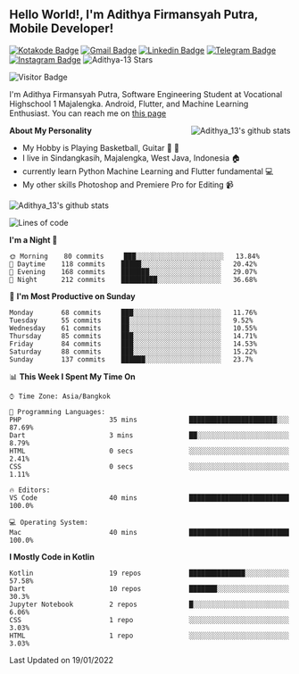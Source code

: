 
## Hello World!, I'm Adithya Firmansyah Putra, Mobile Developer!

[![Kotakode Badge](https://img.shields.io/badge/-Kotakode-green?style=plastic&logo=Kotakode&link=https://kotakode.com/users/527/adithya-13)](https://kotakode.com/users/527/adithya-13)
[![Gmail Badge](https://img.shields.io/badge/-Gmail-white?style=plastic&logo=Gmail&link=mailto:aditputrafirmansyah@gmail.com)](mailto:aditputrafirmansyah@gmail.com)
[![Linkedin Badge](https://img.shields.io/badge/-LinkedIn-blue?style=plastic&logo=Linkedin&link=https://www.linkedin.com/in/aditputrafirmansyah/)](https://www.linkedin.com/in/aditputrafirmansyah/) 
[![Telegram Badge](https://img.shields.io/badge/-Telegram-blue?style=plastic&logo=telegram&link=https://t.me/Adithya_13)](https://t.me/Adithya_13) 
[![Instagram Badge](https://img.shields.io/badge/-Instagram-white?style=plastic&logo=instagram&link=https://www.instagram.com/adithya_firmansyahputra/)](https://www.instagram.com/adithya_firmansyahputra/)
![Adithya-13 Stars](https://img.shields.io/github/stars/Adithya-13?affiliations=OWNER&style=social)

![Visitor Badge](https://visitor-badge.laobi.icu/badge?page_id=Adithya-13.Adithya-13)

I'm Adithya Firmansyah Putra, Software Engineering Student at Vocational Highschool 1 Majalengka. Android, Flutter, and Machine Learning Enthusiast. You can reach me on [this page](https://msha.ke/adithya_13/)

<img align="right" alt="Adithya_13's github stats" src="https://github-readme-stats.vercel.app/api/top-langs/?username=Adithya-13&theme=radical&show_icons=true&hide_border=true&line_height=24"/>

**About My Personality**

- My Hobby is Playing Basketball, Guitar :basketball: :guitar: 
- I live in Sindangkasih, Majalengka, West Java, Indonesia :house:
- currently learn Python Machine Learning and Flutter fundamental :computer:
- My other skills Photoshop and Premiere Pro for Editing :video_camera:

<img alt="Adithya_13's github stats" src="https://github-readme-stats.vercel.app/api?username=Adithya-13&count_private=true&show_icons=true&hide_border=true&include_all_commits=true&line_height=24&theme=radical"/>

<!--START_SECTION:waka-->
![Lines of code](https://img.shields.io/badge/From%20Hello%20World%20I%27ve%20Written-278%20Thousand%20lines%20of%20code-blue)

**I'm a Night 🦉** 

```text
🌞 Morning    80 commits     ███░░░░░░░░░░░░░░░░░░░░░░   13.84% 
🌆 Daytime    118 commits    █████░░░░░░░░░░░░░░░░░░░░   20.42% 
🌃 Evening    168 commits    ███████░░░░░░░░░░░░░░░░░░   29.07% 
🌙 Night      212 commits    █████████░░░░░░░░░░░░░░░░   36.68%

```
📅 **I'm Most Productive on Sunday** 

```text
Monday       68 commits     ███░░░░░░░░░░░░░░░░░░░░░░   11.76% 
Tuesday      55 commits     ██░░░░░░░░░░░░░░░░░░░░░░░   9.52% 
Wednesday    61 commits     ██░░░░░░░░░░░░░░░░░░░░░░░   10.55% 
Thursday     85 commits     ███░░░░░░░░░░░░░░░░░░░░░░   14.71% 
Friday       84 commits     ███░░░░░░░░░░░░░░░░░░░░░░   14.53% 
Saturday     88 commits     ███░░░░░░░░░░░░░░░░░░░░░░   15.22% 
Sunday       137 commits    ██████░░░░░░░░░░░░░░░░░░░   23.7%

```


📊 **This Week I Spent My Time On** 

```text
⌚︎ Time Zone: Asia/Bangkok

💬 Programming Languages: 
PHP                      35 mins             ██████████████████████░░░   87.69% 
Dart                     3 mins              ██░░░░░░░░░░░░░░░░░░░░░░░   8.79% 
HTML                     0 secs              ░░░░░░░░░░░░░░░░░░░░░░░░░   2.41% 
CSS                      0 secs              ░░░░░░░░░░░░░░░░░░░░░░░░░   1.11%

🔥 Editors: 
VS Code                  40 mins             █████████████████████████   100.0%

💻 Operating System: 
Mac                      40 mins             █████████████████████████   100.0%

```

**I Mostly Code in Kotlin** 

```text
Kotlin                   19 repos            ██████████████░░░░░░░░░░░   57.58% 
Dart                     10 repos            ███████░░░░░░░░░░░░░░░░░░   30.3% 
Jupyter Notebook         2 repos             █░░░░░░░░░░░░░░░░░░░░░░░░   6.06% 
CSS                      1 repo              ░░░░░░░░░░░░░░░░░░░░░░░░░   3.03% 
HTML                     1 repo              ░░░░░░░░░░░░░░░░░░░░░░░░░   3.03%

```



 Last Updated on 19/01/2022
<!--END_SECTION:waka-->
